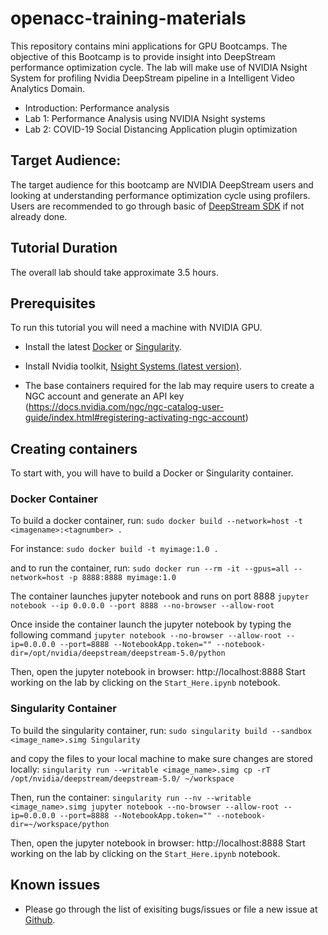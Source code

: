 
# openacc-training-materials
This repository contains mini applications for GPU Bootcamps. The objective of this Bootcamp is to provide insight into DeepStream performance optimization cycle. The lab will make use of NVIDIA Nsight System for profiling Nvidia DeepStream pipeline in a Intelligent Video Analytics Domain.  

- Introduction: Performance analysis
- Lab 1: Performance Analysis using NVIDIA Nsight systems
- Lab 2: COVID-19 Social Distancing Application plugin optimization

## Target Audience:

The target audience for this bootcamp are NVIDIA DeepStream users and looking at understanding performance optimization cycle using profilers. Users are recommended to go through basic of [DeepStream SDK](https://github.com/gpuhackathons-org/gpubootcamp/tree/master/ai/DeepStream) if not already done. 

## Tutorial Duration

The overall lab should take approximate 3.5 hours.


## Prerequisites
To run this tutorial you will need a machine with NVIDIA GPU.

- Install the latest [Docker](https://docs.nvidia.com/datacenter/cloud-native/container-toolkit/install-guide.html#docker) or [Singularity](https://sylabs.io/docs/).

- Install Nvidia toolkit, [Nsight Systems (latest version)](https://developer.nvidia.com/nsight-systems).

- The base containers required for the lab may require users to create a NGC account and generate an API key (https://docs.nvidia.com/ngc/ngc-catalog-user-guide/index.html#registering-activating-ngc-account)

## Creating containers
To start with, you will have to build a Docker or Singularity container.

### Docker Container
To build a docker container, run:
`sudo docker build --network=host -t <imagename>:<tagnumber> .`

For instance:
`sudo docker build -t myimage:1.0 .`

and to run the container, run:
`sudo docker run --rm -it --gpus=all --network=host -p 8888:8888 myimage:1.0`

The container launches jupyter notebook and runs on port 8888
`jupyter notebook --ip 0.0.0.0 --port 8888 --no-browser --allow-root`

Once inside the container launch the jupyter notebook by typing the following command
`jupyter notebook --no-browser --allow-root --ip=0.0.0.0 --port=8888 --NotebookApp.token="" --notebook-dir=/opt/nvidia/deepstream/deepstream-5.0/python`

Then, open the jupyter notebook in browser: http://localhost:8888
Start working on the lab by clicking on the `Start_Here.ipynb` notebook.

### Singularity Container

To build the singularity container, run:
`sudo singularity build --sandbox <image_name>.simg Singularity`

and copy the files to your local machine to make sure changes are stored locally:
`singularity run --writable <image_name>.simg cp -rT /opt/nvidia/deepstream/deepstream-5.0/ ~/workspace`


Then, run the container:
`singularity run --nv --writable <image_name>.simg jupyter notebook --no-browser --allow-root --ip=0.0.0.0 --port=8888 --NotebookApp.token="" --notebook-dir=~/workspace/python`

Then, open the jupyter notebook in browser: http://localhost:8888
Start working on the lab by clicking on the `Start_Here.ipynb` notebook.

## Known issues
- Please go through the list of exisiting bugs/issues or file a new issue at [Github](https://github.com/gpuhackathons-org/gpubootcamp/issues).


